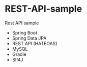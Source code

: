 # REST-API-sample
Rest API sample

* Spring Boot
* Spring Data JPA
* REST API (HATEOAS)
* MySQL
* Gradle
* Slf4J

